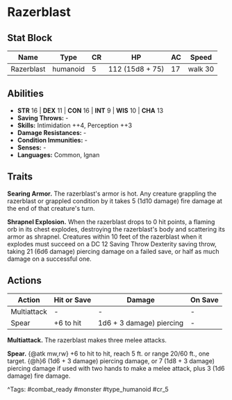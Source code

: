 # Razerblast

## Stat Block

| Name | Type | CR | HP | AC | Speed |
|------|------|----|----|----|-------|
| Razerblast | humanoid | 5 | 112 (15d8 + 75) | 17 | walk 30 |

## Abilities

- **STR** 16 | **DEX** 11 | **CON** 16 | **INT** 9 | **WIS** 10 | **CHA** 13
- **Saving Throws:** -  
- **Skills:** Intimidation ++4, Perception ++3  
- **Damage Resistances:** -  
- **Condition Immunities:** -  
- **Senses:** -  
- **Languages:** Common, Ignan

## Traits

**Searing Armor.** The razerblast's armor is hot. Any creature grappling the razerblast or grappled condition by it takes 5 (1d10 damage) fire damage at the end of that creature's turn.

**Shrapnel Explosion.** When the razerblast drops to 0 hit points, a flaming orb in its chest explodes, destroying the razerblast's body and scattering its armor as shrapnel. Creatures within 10 feet of the razerblast when it explodes must succeed on a DC 12 Saving Throw Dexterity saving throw, taking 21 (6d6 damage) piercing damage on a failed save, or half as much damage on a successful one.


## Actions

| Action | Hit or Save | Damage | On Save |
|--------|--------------|--------|----------|
| Multiattack | - | - | - |
| Spear | +6 to hit | 1d6 + 3 damage) piercing | - |

**Multiattack.** The razerblast makes three melee attacks.

**Spear.** {@atk mw,rw} +6 to hit to hit, reach 5 ft. or range 20/60 ft., one target. {@h}6 (1d6 + 3 damage) piercing damage, or 7 (1d8 + 3 damage) piercing damage if used with two hands to make a melee attack, plus 3 (1d6 damage) fire damage.


^Tags: #combat_ready #monster #type_humanoid #cr_5